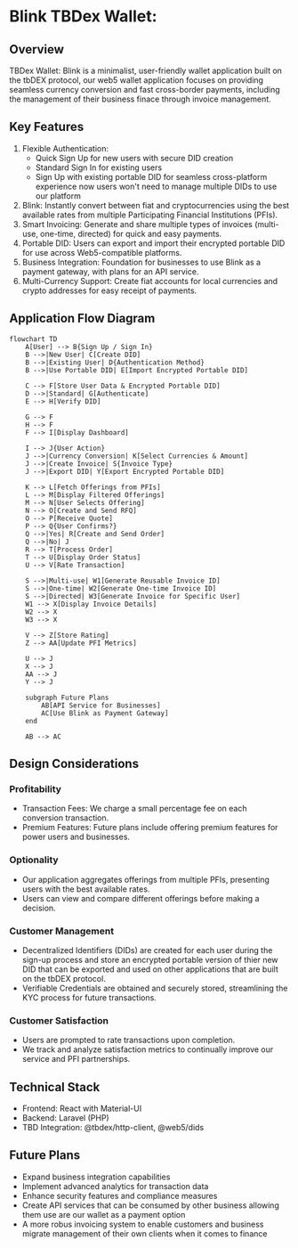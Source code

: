 # Blink TBDex Wallet:

## Overview
TBDex Wallet: Blink is a minimalist, user-friendly wallet application built on the tbDEX protocol, our web5 wallet application focuses on providing seamless currency conversion and fast cross-border payments, including the management of their business finace through invoice management.



## Key Features
1. Flexible Authentication: 
   - Quick Sign Up for new users with secure DID creation
   - Standard Sign In for existing users
   - Sign Up with existing portable DID for seamless cross-platform experience now users won't need to manage multiple DIDs to use our platform
2. Blink: Instantly convert between fiat and cryptocurrencies using the best available rates from multiple Participating Financial Institutions (PFIs).
3. Smart Invoicing: Generate and share multiple types of invoices (multi-use, one-time, directed) for quick and easy payments.
4. Portable DID: Users can export and import their encrypted portable DID for use across Web5-compatible platforms.
5. Business Integration: Foundation for businesses to use Blink as a payment gateway, with plans for an API service.
6. Multi-Currency Support: Create fiat accounts for local currencies and crypto addresses for easy receipt of payments.
## Application Flow Diagram

```mermaid
flowchart TD
    A[User] --> B{Sign Up / Sign In}
    B -->|New User| C[Create DID]
    B -->|Existing User| D{Authentication Method}
    B -->|Use Portable DID| E[Import Encrypted Portable DID]
    
    C --> F[Store User Data & Encrypted Portable DID]
    D -->|Standard| G[Authenticate]
    E --> H[Verify DID]
    
    G --> F
    H --> F
    F --> I[Display Dashboard]

    I --> J{User Action}
    J -->|Currency Conversion| K[Select Currencies & Amount]
    J -->|Create Invoice| S{Invoice Type}
    J -->|Export DID| Y[Export Encrypted Portable DID]

    K --> L[Fetch Offerings from PFIs]
    L --> M[Display Filtered Offerings]
    M --> N[User Selects Offering]
    N --> O[Create and Send RFQ]
    O --> P[Receive Quote]
    P --> Q{User Confirms?}
    Q -->|Yes| R[Create and Send Order]
    Q -->|No| J
    R --> T[Process Order]
    T --> U[Display Order Status]
    U --> V[Rate Transaction]

    S -->|Multi-use| W1[Generate Reusable Invoice ID]
    S -->|One-time| W2[Generate One-time Invoice ID]
    S -->|Directed| W3[Generate Invoice for Specific User]
    W1 --> X[Display Invoice Details]
    W2 --> X
    W3 --> X

    V --> Z[Store Rating]
    Z --> AA[Update PFI Metrics]

    U --> J
    X --> J
    AA --> J
    Y --> J

    subgraph Future Plans
        AB[API Service for Businesses]
        AC[Use Blink as Payment Gateway]
    end

    AB --> AC
```


## Design Considerations

### Profitability
* Transaction Fees: We charge a small percentage fee on each conversion transaction.
* Premium Features: Future plans include offering premium features for power users and businesses.

### Optionality
* Our application aggregates offerings from multiple PFIs, presenting users with the best available rates.
* Users can view and compare different offerings before making a decision.

### Customer Management
* Decentralized Identifiers (DIDs) are created for each user during the sign-up process and store an encrypted portable version of thier new DID that can be exported and used on other applications that are built on the tbDEX protocol.
* Verifiable Credentials are obtained and securely stored, streamlining the KYC process for future transactions.

### Customer Satisfaction
* Users are prompted to rate transactions upon completion.
* We track and analyze satisfaction metrics to continually improve our service and PFI partnerships.

## Technical Stack
* Frontend: React with Material-UI
* Backend: Laravel (PHP)
* TBD Integration: @tbdex/http-client, @web5/dids



## Future Plans
* Expand business integration capabilities
* Implement advanced analytics for transaction data
* Enhance security features and compliance measures
* Create API services that can be consumed by other business allowing them use are our wallet as a payment option
* A more robus invoicing system to enable customers and business migrate management of their own clients when it comes to finance 



